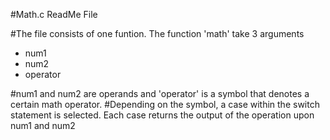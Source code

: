 #Math.c ReadMe File

#The file consists of one funtion. The function 'math' take 3 arguments
- num1
- num2
- operator

#num1 and num2 are operands and 'operator' is a symbol that denotes a certain math operator. 
#Depending on the symbol, a case within the switch statement is selected. Each case returns the output of the operation upon num1 and num2
